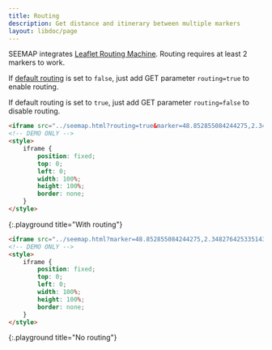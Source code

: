 ```yaml
---
title: Routing
description: Get distance and itinerary between multiple markers
layout: libdoc/page
---
```

SEEMAP integrates [Leaflet Routing Machine](https://github.com/perliedman/leaflet-routing-machine). Routing requires at least 2 markers to work. 

If [default routing](settings.html) is set to `false`, just add GET parameter `routing=true` to enable routing.

If default routing is set to `true`, just add GET parameter `routing=false` to disable routing.

```html
<iframe src="../seemap.html?routing=true&marker=48.852855084244275,2.3482764253351434,Paris&marker=47.05692600913301,2.309900469185777&marker=43.348569315109174,5.374661932049889,Marseille"></iframe>
<!-- DEMO ONLY -->
<style>
    iframe {
        position: fixed;
        top: 0;
        left: 0;
        width: 100%;
        height: 100%;
        border: none;
    }
</style>
```
{:.playground title="With routing"}

```html
<iframe src="../seemap.html?marker=48.852855084244275,2.3482764253351434,Paris&marker=47.05692600913301,2.309900469185777&marker=43.348569315109174,5.374661932049889,Marseille"></iframe>
<!-- DEMO ONLY -->
<style>
    iframe {
        position: fixed;
        top: 0;
        left: 0;
        width: 100%;
        height: 100%;
        border: none;
    }
</style>
```
{:.playground title="No routing"}

